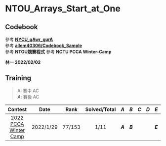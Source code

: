 # NTOU_Arrays_Start_at_One

## Codebook
參考 [**NYCU_gAwr_gurA**](https://github.com/nella17/NYCU_gAwr_gurA)<br>
參考 [**allem40306/Codebook_Sample**](https://github.com/allem40306/Codebook_Sample.git)<br>
參考 **NTOU競賽程式**
參考 **NCTU PCCA Winter-Camp**

**林一 2022/02/02**

## Training

> A:  賽中 AC <br>
> ***A***: 賽後 AC 

| Contest               | Date      | Rank   | Solved/Total | ***A*** | ***B*** | ***C*** | ***D*** | ***E*** | ***F*** | ***G*** | ***H*** | ***I*** | ***J*** | ***K*** |
| :----------------------------------------------------------: | :--------: | :--: | :----------: | :-----: | :-----: | :-----: | :-----: | :-----: | :-----: | :-----: | :-----: | :-----: | :-----: | :-----: |
| [2022 PCCA Winter Camp](https://pcca.nycu.me/) | 2022/1/29 | 77/153 |     1/11     | ***A*** | ***B*** |         |         | ***E*** | ***F*** |         |         |         |         | K       |
